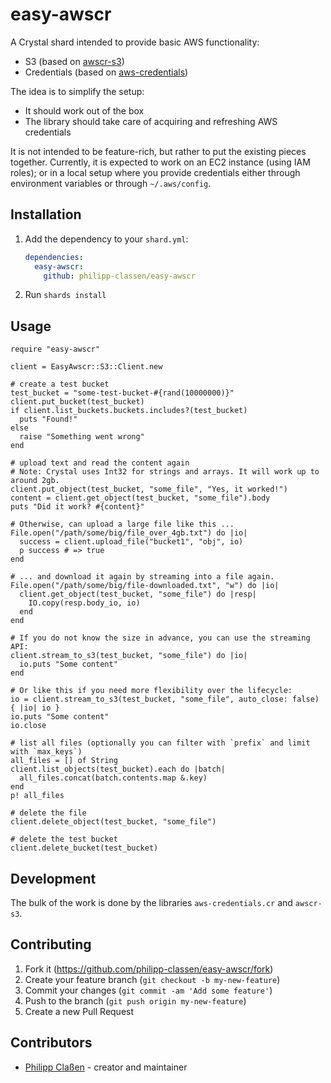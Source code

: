 # easy-awscr

A Crystal shard intended to provide basic AWS functionality:
* S3 (based on [awscr-s3](https://github.com/taylorfinnell/awscr-s3))
* Credentials (based on [aws-credentials](https://github.com/y2k2mt/aws-credentials.cr))

The idea is to simplify the setup:
* It should work out of the box
* The library should take care of acquiring and refreshing AWS credentials

It is not intended to be feature-rich, but rather to put the existing pieces together.
Currently, it is expected to work on an EC2 instance (using IAM roles); or in a local setup
where you provide credentials either through environment variables or through `~/.aws/config`.

## Installation

1. Add the dependency to your `shard.yml`:

   ```yaml
   dependencies:
     easy-awscr:
       github: philipp-classen/easy-awscr
   ```

2. Run `shards install`

## Usage

```crystal
require "easy-awscr"

client = EasyAwscr::S3::Client.new

# create a test bucket
test_bucket = "some-test-bucket-#{rand(10000000)}"
client.put_bucket(test_bucket)
if client.list_buckets.buckets.includes?(test_bucket)
  puts "Found!"
else
  raise "Something went wrong"
end

# upload text and read the content again
# Note: Crystal uses Int32 for strings and arrays. It will work up to around 2gb.
client.put_object(test_bucket, "some_file", "Yes, it worked!")
content = client.get_object(test_bucket, "some_file").body
puts "Did it work? #{content}"

# Otherwise, can upload a large file like this ...
File.open("/path/some/big/file_over_4gb.txt") do |io|
  success = client.upload_file("bucket1", "obj", io)
  p success # => true
end

# ... and download it again by streaming into a file again.
File.open("/path/some/big/file-downloaded.txt", "w") do |io|
  client.get_object(test_bucket, "some_file") do |resp|
	IO.copy(resp.body_io, io)
  end
end

# If you do not know the size in advance, you can use the streaming API:
client.stream_to_s3(test_bucket, "some_file") do |io|
  io.puts "Some content"
end

# Or like this if you need more flexibility over the lifecycle:
io = client.stream_to_s3(test_bucket, "some_file", auto_close: false) { |io| io }
io.puts "Some content"
io.close

# list all files (optionally you can filter with `prefix` and limit with `max_keys`)
all_files = [] of String
client.list_objects(test_bucket).each do |batch|
  all_files.concat(batch.contents.map &.key)
end
p! all_files

# delete the file
client.delete_object(test_bucket, "some_file")

# delete the test bucket
client.delete_bucket(test_bucket)
```

## Development

The bulk of the work is done by the libraries `aws-credentials.cr` and `awscr-s3`.

## Contributing

1. Fork it (<https://github.com/philipp-classen/easy-awscr/fork>)
2. Create your feature branch (`git checkout -b my-new-feature`)
3. Commit your changes (`git commit -am 'Add some feature'`)
4. Push to the branch (`git push origin my-new-feature`)
5. Create a new Pull Request

## Contributors

- [Philipp Claßen](https://github.com/philipp-classen) - creator and maintainer
